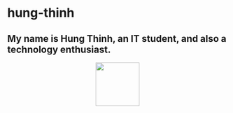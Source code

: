 # hung-thinh
## My name is Hung Thinh, an IT student, and also a technology enthusiast.
<!--GIF-->
<div id="header" align="center">
  <img src="https://media.giphy.com/media/M9gbBd9nbDrOTu1Mqx/giphy.gif" width="100"/>
</div>

